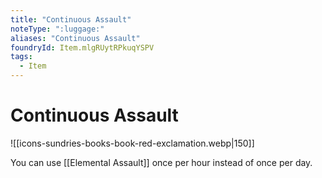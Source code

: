 ```yaml
---
title: "Continuous Assault"
noteType: ":luggage:"
aliases: "Continuous Assault"
foundryId: Item.mlgRUytRPkuqYSPV
tags:
  - Item
---
```


# Continuous Assault
![[icons-sundries-books-book-red-exclamation.webp|150]]

You can use [[Elemental Assault]] once per hour instead of once per day.
